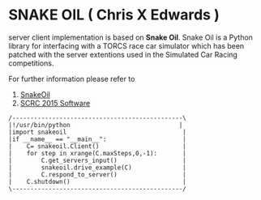 # SNAKE OIL ( Chris X Edwards )

server client implementation is based on **Snake Oil**. Snake Oil is a Python library for interfacing with a TORCS 
race car simulator which has been patched with the server extentions used in the Simulated Car Racing competitions.

For further information please refer to 
1. [SnakeOil](http://xed.ch/p/snakeoil/)
2. [SCRC 2015 Software](https://cs.adelaide.edu.au/~optlog/SCR2015/software.html)

>
    /-----------------------------------------------\
    |!/usr/bin/python                              |
    |import snakeoil                                |
    |if __name__ == "__main__":                     |
    |    C= snakeoil.Client()                       |
    |    for step in xrange(C.maxSteps,0,-1):       |
    |        C.get_servers_input()                  |
    |        snakeoil.drive_example(C)              |
    |        C.respond_to_server()                  |
    |    C.shutdown()                               |
    \-----------------------------------------------/